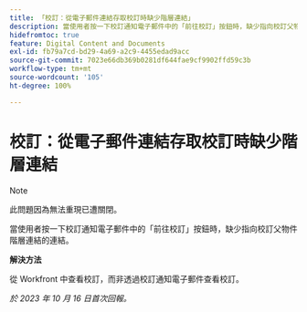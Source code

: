 ```yaml
---
title: 「校訂：從電子郵件連結存取校訂時缺少階層連結」
description: 當使用者按一下校訂通知電子郵件中的「前往校訂」按鈕時，缺少指向校訂父物件階層連結的連結。
hidefromtoc: true
feature: Digital Content and Documents
exl-id: fb79a7cd-bd29-4a69-a2c9-4455edad9acc
source-git-commit: 7023e66db369b0281df644fae9cf9902ffd59c3b
workflow-type: tm+mt
source-wordcount: '105'
ht-degree: 100%

---
```


# 校訂：從電子郵件連結存取校訂時缺少階層連結

>[!NOTE]
>
>此問題因為無法重現已遭關閉。

當使用者按一下校訂通知電子郵件中的「前往校訂」按鈕時，缺少指向校訂父物件階層連結的連結。

**解決方法**

從 Workfront 中查看校訂，而非透過校訂通知電子郵件查看校訂。

_於 2023 年 10 月 16 日首次回報。_
